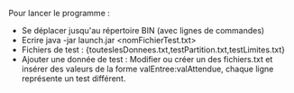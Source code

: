 Pour lancer le programme : 

 - Se déplacer jusqu'au répertoire BIN (avec lignes de commandes)
 - Ecrire java -jar launch.jar <nomFichierTest.txt>
 - Fichiers de test : {touteslesDonnees.txt,testPartition.txt,testLimites.txt}
 - Ajouter une donnée de test : Modifier ou créer un des fichiers.txt et insérer des valeurs de la forme valEntree:valAttendue, chaque ligne représente un test différent.


  
